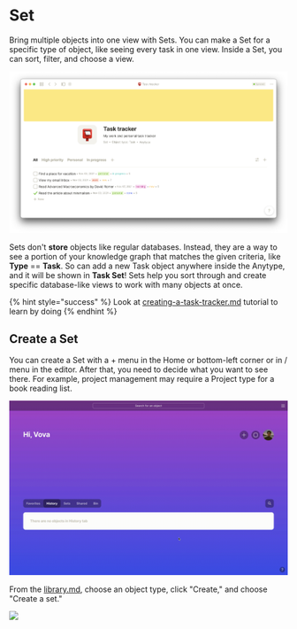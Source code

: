# Set

Bring multiple objects into one view with Sets. You can make a Set for a specific type of object, like seeing every task in one view. Inside a Set, you can sort, filter, and choose a view.

![All Tasks in one place](<../.gitbook/assets/Screenshot 2021-11-11 at 12.15.55.png>)

Sets don't **store** objects like regular databases. Instead, they are a way to see a portion of your knowledge graph that matches the given criteria, like **Type** == **Task**. So can add a new Task object anywhere inside the Anytype, and it will be shown in **Task Set**! Sets help you sort through and create specific database-like views to work with many objects at once.

{% hint style="success" %}
Look at [creating-a-task-tracker.md](../use-cases-and-tutorials/creating-a-task-tracker.md "mention") tutorial to learn by doing
{% endhint %}

## **Create a Set**

You can create a Set with a + menu in the Home or bottom-left corner or in / menu in the editor. After that, you need to decide what you want to see there. For example, project management may require a Project type for a book reading list.

![](<../.gitbook/assets/test (5).gif>)

From the [library.md](../features/library.md "mention"), choose an object type, click "Create," and choose "Create a set."

![](https://t2535380.p.clickup-attachments.com/t2535380/4def3cb7-d672-4d11-b2a1-2c75e693a468/CleanShot%202021-09-09%20at%2018.06.11.gif)
